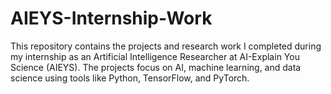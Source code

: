 # AIEYS-Internship-Work
This repository contains the projects and research work I completed during my internship as an Artificial Intelligence Researcher at AI-Explain You Science (AIEYS). The projects focus on AI, machine learning, and data science using tools like Python, TensorFlow, and PyTorch.
